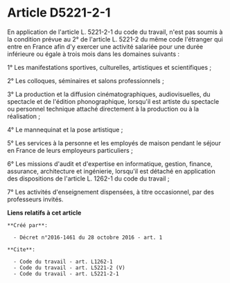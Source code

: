 # Article D5221-2-1

En application de l'article L. 5221-2-1 du code du travail, n'est pas soumis à la condition prévue au 2° de l'article L.
5221-2 du même code l'étranger qui entre en France afin d'y exercer une activité salariée pour une durée inférieure ou égale
à trois mois dans les domaines suivants : 

1° Les manifestations sportives, culturelles, artistiques et scientifiques ; 

2° Les colloques, séminaires et salons professionnels ; 

3° La production et la diffusion cinématographiques, audiovisuelles, du spectacle et de l'édition phonographique, lorsqu'il
est artiste du spectacle ou personnel technique attaché directement à la production ou à la réalisation ; 

4° Le mannequinat et la pose artistique ; 

5° Les services à la personne et les employés de maison pendant le séjour en France de leurs employeurs particuliers ; 

6° Les missions d'audit et d'expertise en informatique, gestion, finance, assurance, architecture et ingénierie, lorsqu'il
est détaché en application des dispositions de l'article L. 1262-1 du code du travail ; 

7° Les activités d'enseignement dispensées, à titre occasionnel, par des professeurs invités.

**Liens relatifs à cet article**

	**Créé par**:

	  - Décret n°2016-1461 du 28 octobre 2016 - art. 1

	**Cite**:

	  - Code du travail - art. L1262-1
	  - Code du travail - art. L5221-2 (V)
	  - Code du travail - art. L5221-2-1
